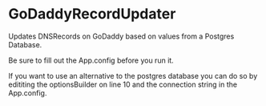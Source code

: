 # GoDaddyRecordUpdater
 Updates DNSRecords on GoDaddy based on values from a Postgres Database.

 Be sure to fill out the App.config before you run it.
 
 If you want to use an alternative to the postgres database you can do so by edititing the optionsBuilder on line 10 and the connection string in the App.config.
